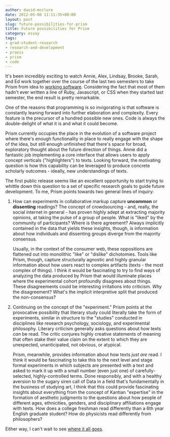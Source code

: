 ```yaml
---
author: david-mcclure
date: 2012-05-06 11:11:35+00:00
layout: post
slug: future-possibilities-for-prism
title: Future possibilities for Prism
category: essay
tags:
- grad-student-research
- research-and-development
- praxis
- prism
- code
---
```


It's been incredibly exciting to watch Annie, Alex, Lindsay, Brooke, Sarah, and Ed work together over the course of the last two semesters to take Prism from idea to [working software](http://prism.scholarslab.org). Considering the fact that most of them hadn't ever written a line of Ruby, Javascript, or CSS when they started last semester, the end result is pretty remarkable.

One of the reasons that programming is so invigorating is that software is constantly leaning forward into further elaboration and complexity. Every feature is the precursor of a hundred possible new ones. Code is always the double-delight of what it is and what it could become.

Prism currently occupies the place in the evolution of a software project where there's enough functionality in place to really engage with the shape of the idea, but still enough unfinished that there's space for broad, exploratory thought about the future direction of things. Annie did a fantastic job implementing a core interface that allows users to apply concept verticals ("highlighters") to texts. Looking forward, the motivating question is how this capability can be leveraged to produce concrete scholarly outcomes - ideally, new understandings of texts.

The first public release seems like an excellent opportunity to start trying to whittle down this question to a set of specific research goals to guide future development. To me, Prism points towards two general lines of inquiry:



	
1. How can experiments in collaborative markup capture **uncommon** or **dissenting** readings? The concept of crowdsourcing - and, really, the social internet in general - has proven highly adept at extracting majority opinions, at taking the pulse of a group of people. What is "liked" by the community of participants? Where is there agreement? Always implicitly contained in the data that yields these insights, though, is information about how individuals and dissenting groups diverge from the majority consensus.


    Usually, in the context of the consumer web, these oppositions are flattened out into monolithic "like" or "dislike" dichotomies. Tools like Prism, though, capture structurally agnostic and highly granular information about how users react to complex artifacts (texts - the most complex of things). I think it would be fascinating to try to find ways of analyzing the data produced by Prism that would illuminate places where the experimental cohort profoundly disagrees about things. These disagreements could be interesting irritations into criticism. _Why_ the disagreement? What's the implicit interpretive split that produced the non-consensus?

	
2. Continuing on the concept of the "experiment." Prism points at the provocative possibility that literary study could literally take the form of experiments, similar in structure to the "studies" conducted in disciplines like research psychology, sociology, and experimental philosophy. Literary criticism generally asks questions about how texts _can_ be read. The critic conjures highly creative statements of meaning that often stake their value claim on the extent to which they are unexpected, unanticipated, not obvious, or atypical.


    Prism, meanwhile, provides information about how texts _just are_ read. I think it would be fascinating to take this to the next level and stage formal experiments in which subjects are presented with a text and asked to mark it up with a small number (even just one) of carefully-selected, highly-controlled terms. Done responsibly, and with a healthy aversion to the sugary siren call of Data in a field that's fundamentally in the business of studying art, I think that this could provide fascinating insights about everything from the concept of Kantian "expertise" in the formation of aesthetic judgments to the questions about how people of different ages, ethnicities, genders, and disciplinary affiliations engage with texts. How does a college freshman read differently than a 6th year English graduate student? How do physicists read differently from philosophers?


Either way, I can't wait to see [where it all goes](https://praxis.scholarslab.org).
